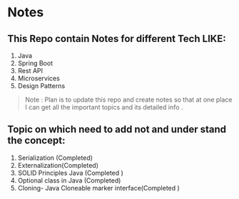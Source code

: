 # Notes

## This Repo contain Notes for different Tech LIKE:

1. Java
2. Spring Boot
3. Rest API
4. Microservices
5. Design Patterns

> Note : Plan is to update this repo and create notes so that at one place I can get all the important topics and its detailed info .

## Topic on which need to add not and under stand the concept:

1. Serialization (Completed)
2. Externalization(Completed)
3. SOLID Principles Java (Completed )
4. Optional class in Java (Completed)
5. Cloning- Java Cloneable marker interface(Completed )
